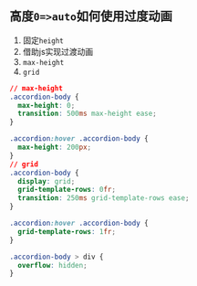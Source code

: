
##  高度`0=>auto`如何使用过度动画

1. 固定`height`
2. 借助js实现过渡动画
3. `max-height`
4. `grid`

```css
// max-height
.accordion-body {
  max-height: 0;
  transition: 500ms max-height ease;
}

.accordion:hover .accordion-body {
  max-height: 200px;
}
// grid
.accordion-body {
  display: grid; 
  grid-template-rows: 0fr;
  transition: 250ms grid-template-rows ease;
}

.accordion:hover .accordion-body {
  grid-template-rows: 1fr;
}

.accordion-body > div {
  overflow: hidden;
}
```

